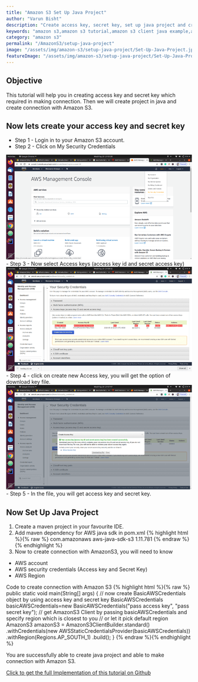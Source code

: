 ```yaml
---
title: "Amazon S3 Set Up Java Project"
author: "Varun Bisht"
description: "Create access key, secret key, set up java project and create connection with Amazon S3."
keywords: "amazon s3,amazon s3 tutorial,amazon s3 client java example,aws java example,aws java sdk maven,aws java sdk tutorial,amazons3clientbuilder,aws java sdk 2 tutorial,java aws project"
category: "amazon s3"
permalink: "/AmazonS3/setup-java-project"
image: "/assets/img/amazon-s3/setup-java-project/Set-Up-Java-Project.jpg"
featureImage: "/assets/img/amazon-s3/setup-java-project/Set-Up-Java-Project.jpg"
---
```


## Objective
This tutorial will help you in creating access key and secret key which required in making connection.
Then we will create project in java and create connection with Amazon S3.

## Now lets create your access key and secret key

- Step 1 - Login in to your Amazon S3 account.
- Step 2 - Click on My Security Credentials
<div class="imgCont">
  <img alt="Security Credentials Option" title="Security Credentials Option" src="/assets/img/amazon-s3/setup-java-project/security_credential_option.png" />
</div>
- Step 3 - Now select Access keys (access key id and secret access key)
<div class="imgCont">
  <img alt="AWS Security Credentials" title="AWS Security Credentials" src="/assets/img/amazon-s3/setup-java-project/aws_security_credentials.png" />
</div>
- Step 4 - click on create new Access key, you will get the option of download key file.
<div class="imgCont">
  <img alt="AWS Credential Download Option" title="AWS Credential Download Option" src="/assets/img/amazon-s3/setup-java-project/aws_credential_download_option.png" />
</div>
- Step 5 - In the file, you will get access key and secret key.

## Now Set Up Java Project

1. Create a maven project in your favourite IDE.
2. Add maven dependency for AWS java sdk in pom.xml
{% highlight html %}{% raw %}
   <dependency>
   <groupId>com.amazonaws</groupId>
   <artifactId>aws-java-sdk-s3</artifactId>
   <version>1.11.781</version>
   </dependency>
   {% endraw %}{% endhighlight %}
3. Now to create connection with AmazonS3, you will need to know
- AWS account
- AWS security credentials (Access key and Secret Key)
- AWS Region

Code to create connection with Amazon S3
{% highlight html %}{% raw %}
public static void main(String[] args) {
    // now create BasicAWSCredentials object by using access key and secret key
    BasicAWSCredentials basicAWSCredentials=new BasicAWSCredentials("pass access key",
        "pass secret key");
    // get AmazonS3 Client by passing basicAWSCredentials and specify region which is closest to you
    // or let it pick default region
    AmazonS3 amazonS3 = AmazonS3ClientBuilder.standard()
        .withCredentials(new AWSStaticCredentialsProvider(basicAWSCredentials))
        .withRegion(Regions.AP_SOUTH_1)
        .build();
  }
{% endraw %}{% endhighlight %}

You are successfully able to create java project and able to make connection with Amazon S3.

<a href="https://github.com/techypoint/amazon-s3.git">Click to get the full Implementation of this tutorial on Github</a>
